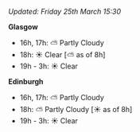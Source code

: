 *Updated: Friday 25th March 15:30*

**Glasgow**

* 16h, 17h: :partly_sunny: Partly Cloudy
* 18h: :sunny: Clear [:partly_sunny: as of 8h]
* 19h - 3h: :sunny: Clear

**Edinburgh**

* 16h, 17h: :partly_sunny: Partly Cloudy
* 18h: :partly_sunny: Partly Cloudy [:sunny: as of 8h]
* 19h - 3h: :sunny: Clear
